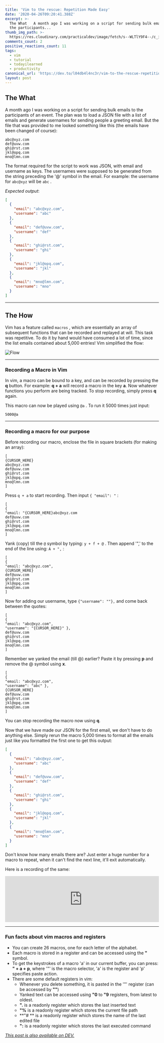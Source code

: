 ```yaml
---
title: 'Vim to the rescue: Repetition Made Easy'
date: '2020-04-26T09:20:41.388Z'
excerpt: >-
  The What   A month ago I was working on a script for sending bulk emails to
  the participants...
thumb_img_path: >-
  https://res.cloudinary.com/practicaldev/image/fetch/s--WLTlY9F4--/c_imagga_scale,f_auto,fl_progressive,h_420,q_auto,w_1000/https://res.cloudinary.com/practicaldev/image/fetch/s--5AnLp9lv--/c_imagga_scale%2Cf_auto%2Cfl_progressive%2Ch_420%2Cq_auto%2Cw_1000/https://dev-to-uploads.s3.amazonaws.com/i/r7lfku98sagh61j9vfl5.png
comments_count: 2
positive_reactions_count: 11
tags:
  - vim
  - tutorial
  - todayilearned
  - productivity
canonical_url: 'https://dev.to/l04db4l4nc3r/vim-to-the-rescue-repetition-made-easy-a8c'
layout: post
---
```

## The What

A month ago I was working on a script for sending bulk emails to the participants of an event. The plan was to load a JSON file with a list of emails and generate usernames for sending people a greeting email. But the file that was provided to me looked something like this (the emails have been changed of course):


```
abc@xyz.com
def@uvw.com
ghi@rst.com
jkl@opq.com
mno@lmn.com
```


The format required for the script to work was JSON, with email and username as keys. The usernames were supposed to be generated from the string preceding the '@' symbol in the email. For example: the username for 
`abc@xyz`
 will be 
`abc`
.

*Expected output*: 


```json
[
  {
    "email": "abc@xyz.com",
    "username": "abc"
  },
  {
    "email": "def@uvw.com",
    "username": "def"
  },
  {
    "email": "ghi@rst.com",
    "username": "ghi"
  },
  {
    "email": "jkl@opq.com",
    "username": "jkl"
  },
  {
    "email": "mno@lmn.com",
    "username": "mno"
  }
]
```


---

## The How

Vim has a feature called 
`macros`
, which are essentially an array of subsequent functions that can be recorded and replayed at will. This task was repetitive. To do it by hand would have consumed a lot of time, since the list emails contained about 5,000 entries! Vim simplified the flow:

![Flow](https://dev-to-uploads.s3.amazonaws.com/i/g2xq9kc3fgda8mz3qmt8.png)

---

### Recording a Macro in Vim

In vim, a macro can be bound to a key, and can be recorded by pressing the **q** button. For example: **q + a** will record a macro in the key **a**. Now whatever functions you perform are being tracked. To stop recording, simply press **q** again.

This macro can now be played using 
`@a`
. To run it 5000 times just input:


```vim
5000@a
```


---

### Recording a macro for our purpose

Before recording our macro, enclose the file in square brackets (for making an array):


```
[
{CURSOR_HERE}
abc@xyz.com
def@uvw.com
ghi@rst.com
jkl@opq.com
mno@lmn.com
]
```


Press 
`q + a`
 to start recording. Then input 
`{ "email": "`
:


```
[
{
"email: "{CURSOR_HERE}abc@xyz.com
def@uvw.com
ghi@rst.com
jkl@opq.com
mno@lmn.com
]
```


Yank (copy) till the 
`@`
 symbol by typing: 
`y + f + @`
. Then append '",' to the end of the line using: 
`A + ",`
:


```
[
{
"email: "abc@xyz.com",
{CURSOR_HERE}
def@uvw.com
ghi@rst.com
jkl@opq.com
mno@lmn.com
]
```


Now for adding our username, type 
`{"username": ""},`
 and come back between the quotes:


```
[
{
"email: "abc@xyz.com",
"username": "{CURSOR_HERE}" },
def@uvw.com
ghi@rst.com
jkl@opq.com
mno@lmn.com
]
```


Remember we yanked the email (till @) earlier? Paste it by pressing **p** and remove the @ symbol using **x**. 


```
[
{
"email: "abc@xyz.com",
"username": "abc" },
{CURSOR_HERE}
def@uvw.com
ghi@rst.com
jkl@opq.com
mno@lmn.com
]
```


You can stop recording the macro now using **q**.

Now that we have made our JSON for the first email, we don't have to do anything else. Simply rerun the macro 5,000 times to format all the emails just like you formatted the first one to get this output:


```json
[
  {
    "email": "abc@xyz.com",
    "username": "abc"
  },
  {
    "email": "def@uvw.com",
    "username": "def"
  },
  {
    "email": "ghi@rst.com",
    "username": "ghi"
  },
  {
    "email": "jkl@opq.com",
    "username": "jkl"
  },
  {
    "email": "mno@lmn.com",
    "username": "mno"
  }
]
```


Don't know how many emails there are? Just enter a huge number for a macro to repeat, when it can't find the next line, it'll exit automatically. 

Here is a recording of the same:


<iframe class="liquidTag" src="https://dev.to/embed/youtube?args=FU8X60HZhSQ" style="border: 0; width: 100%;"></iframe>


---

### Fun facts about vim macros and registers

* You can create 26 macros, one for each letter of the alphabet.
* Each macro is stored in a register and can be accessed using the **"** symbol.
* To get the keystrokes of a macro 'a' in our current buffer, you can press: **" + a + p**, where '"' is the macro selector, 'a' is the register and 'p' specifies paste action.
* There are some default registers in vim:
  * Whenever you delete something, it is pasted in the '"' register (can be accessed by **""**)
  * Yanked text can be accessed using **"0** to **"9** registers, from latest to oldest.
  * **".** is a readonly register which stores the last inserted text
  * **"%** is a readonly register which stores the current file path
  * **"# ** is a readonly register which stores the name of the last edited file
  * **":** is a readonly register which stores the last executed command

*[This post is also available on DEV.](https://dev.to/l04db4l4nc3r/vim-to-the-rescue-repetition-made-easy-a8c)*


<script>
const parent = document.getElementsByTagName('head')[0];
const script = document.createElement('script');
script.type = 'text/javascript';
script.src = 'https://cdnjs.cloudflare.com/ajax/libs/iframe-resizer/4.1.1/iframeResizer.min.js';
script.charset = 'utf-8';
script.onload = function() {
    window.iFrameResize({}, '.liquidTag');
};
parent.appendChild(script);
</script>    

